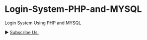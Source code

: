 # Login-System-PHP-and-MYSQL
Login System Using PHP and MYSQL

► [Subscribe Us:](https://www.youtube.com/channel/UCj_vb2IZ3Dy-mMUFs0somAA?sub_confirmation=1)
